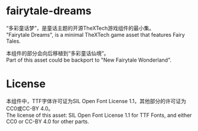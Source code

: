 # fairytale-dreams

“多彩童话梦”，是童话主题的开源TheXTech游戏组件的最小集。<br>
"Fairytale Dreams", is a minimal TheXTech game asset that features Fairy Tales.

本组件的部分会向后移植到“多彩童话仙境”。<br>
Part of this asset could be backport to "New Fairytale Wonderland".

# License

本组件中，TTF字体许可证为SIL Open Font License 1.1，其他部分的许可证为CC0或CC-BY 4.0。<br>
The license of this asset: SIL Open Font License 1.1 for TTF Fonts, and either CC0 or CC-BY 4.0 for other parts.
